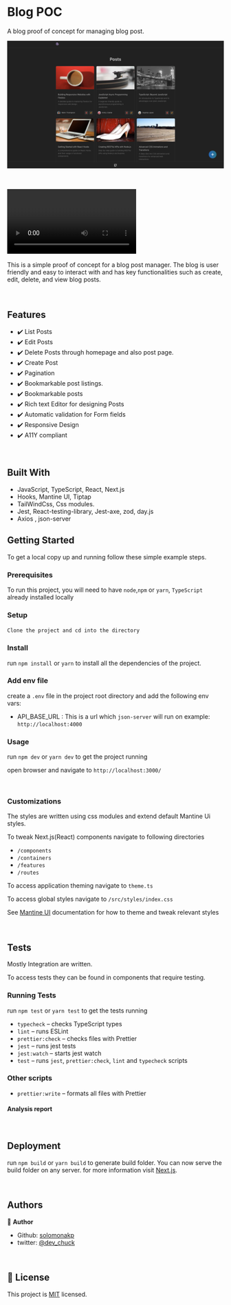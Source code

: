 # Blog POC

A blog proof of concept for managing blog post.

![screenshot](./public/blog.png)

&nbsp;

<video src="./public/video.mp4"  controls></video>

This is a simple proof of concept for a blog post manager. The blog is user friendly and easy to interact with and has key functionalities such as create, edit, delete, and view blog posts.

&nbsp;

## Features

- ✔️ List Posts
- ✔️ Edit Posts
- ✔️ Delete Posts through homepage and also post page.
- ✔️ Create Post
- ✔️ Pagination
- ✔️ Bookmarkable post listings.
- ✔️ Bookmarkable posts
- ✔️ Rich text Editor for designing Posts
- ✔️ Automatic validation for Form fields
- ✔️ Responsive Design
- ✔️ A11Y compliant

&nbsp;

## Built With

- JavaScript, TypeScript, React, Next.js
- Hooks, Mantine UI, Tiptap
- TailWindCss, Css modules.
- Jest, React-testing-library, Jest-axe, zod, day.js
- Axios , json-server

## Getting Started

To get a local copy up and running follow these simple example steps.

### Prerequisites

To run this project, you will need to have `node`,`npm` or `yarn`, `TypeScript` already installed locally

### Setup

`Clone the project and cd into the directory`

### Install

run `npm install` or `yarn` to install all the dependencies of the project.

### Add env file

create a `.env` file in the project root directory and add the following env vars:

- API_BASE_URL : This is a url which `json-server` will run on example: `http://localhost:4000`

### Usage

run `npm dev` or `yarn dev` to get the project running

open browser and navigate to `http://localhost:3000/`

&nbsp;

### Customizations

The styles are written using css modules and extend default Mantine Ui styles.

To tweak Next.js(React) components navigate to following directories

- `/components`
- `/containers`
- `/features`
- `/routes`

To access application theming navigate to `theme.ts`

To access global styles navigate to `/src/styles/index.css`

See [Mantine UI](https://mantine.dev/) documentation for how to theme and tweak relevant styles

&nbsp;

## Tests

Mostly Integration are written.

To access tests they can be found in components that require testing.

### Running Tests

run `npm test` or `yarn test` to get the tests running

- `typecheck` – checks TypeScript types
- `lint` – runs ESLint
- `prettier:check` – checks files with Prettier
- `jest` – runs jest tests
- `jest:watch` – starts jest watch
- `test` – runs `jest`, `prettier:check`, `lint` and `typecheck` scripts

### Other scripts

- `prettier:write` – formats all files with Prettier

#### Analysis report

&nbsp;

## Deployment

run `npm build` or `yarn build` to generate build folder. You can now serve the build folder on any server. for more information visit [Next.js](https://nextjs.org/docs/pages/building-your-application/deploying).

&nbsp;

## Authors

👤 **Author**

- Github: [solomonakp](https://github.com/solomonakp)
- twitter: [@dev_chuck](https://twitter.com/dev_chuck)

&nbsp;

## 📝 License

This project is [MIT](lic.url) licensed.
